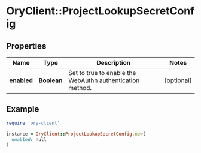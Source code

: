 # OryClient::ProjectLookupSecretConfig

## Properties

| Name | Type | Description | Notes |
| ---- | ---- | ----------- | ----- |
| **enabled** | **Boolean** | Set to true to enable the WebAuthn authentication method. | [optional] |

## Example

```ruby
require 'ory-client'

instance = OryClient::ProjectLookupSecretConfig.new(
  enabled: null
)
```

